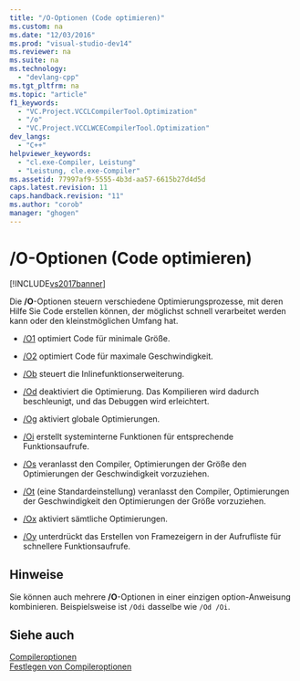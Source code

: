 ```yaml
---
title: "/O-Optionen (Code optimieren)"
ms.custom: na
ms.date: "12/03/2016"
ms.prod: "visual-studio-dev14"
ms.reviewer: na
ms.suite: na
ms.technology: 
  - "devlang-cpp"
ms.tgt_pltfrm: na
ms.topic: "article"
f1_keywords: 
  - "VC.Project.VCCLCompilerTool.Optimization"
  - "/o"
  - "VC.Project.VCCLWCECompilerTool.Optimization"
dev_langs: 
  - "C++"
helpviewer_keywords: 
  - "cl.exe-Compiler, Leistung"
  - "Leistung, cle.exe-Compiler"
ms.assetid: 77997af9-5555-4b3d-aa57-6615b27d4d5d
caps.latest.revision: 11
caps.handback.revision: "11"
ms.author: "corob"
manager: "ghogen"
---
```

# /O-Optionen (Code optimieren)
[!INCLUDE[vs2017banner](../../assembler/inline/includes/vs2017banner.md)]

Die **\/O**\-Optionen steuern verschiedene Optimierungsprozesse, mit deren Hilfe Sie Code erstellen können, der möglichst schnell verarbeitet werden kann oder den kleinstmöglichen Umfang hat.  
  
-   [\/O1](../../build/reference/o1-o2-minimize-size-maximize-speed.md) optimiert Code für minimale Größe.  
  
-   [\/O2](../../build/reference/o1-o2-minimize-size-maximize-speed.md) optimiert Code für maximale Geschwindigkeit.  
  
-   [\/Ob](../../build/reference/ob-inline-function-expansion.md) steuert die Inlinefunktionserweiterung.  
  
-   [\/Od](../../build/reference/od-disable-debug.md) deaktiviert die Optimierung. Das Kompilieren wird dadurch beschleunigt, und das Debuggen wird erleichtert.  
  
-   [\/Og](../../build/reference/og-global-optimizations.md) aktiviert globale Optimierungen.  
  
-   [\/Oi](../../build/reference/oi-generate-intrinsic-functions.md) erstellt systeminterne Funktionen für entsprechende Funktionsaufrufe.  
  
-   [\/Os](../../build/reference/os-ot-favor-small-code-favor-fast-code.md) veranlasst den Compiler, Optimierungen der Größe den Optimierungen der Geschwindigkeit vorzuziehen.  
  
-   [\/Ot](../../build/reference/os-ot-favor-small-code-favor-fast-code.md) \(eine Standardeinstellung\) veranlasst den Compiler, Optimierungen der Geschwindigkeit den Optimierungen der Größe vorzuziehen.  
  
-   [\/Ox](../../build/reference/ox-full-optimization.md) aktiviert sämtliche Optimierungen.  
  
-   [\/Oy](../../build/reference/oy-frame-pointer-omission.md) unterdrückt das Erstellen von Framezeigern in der Aufrufliste für schnellere Funktionsaufrufe.  
  
## Hinweise  
 Sie können auch mehrere **\/O**\-Optionen in einer einzigen option\-Anweisung kombinieren.  Beispielsweise ist `/Odi` dasselbe wie `/Od /Oi`.  
  
## Siehe auch  
 [Compileroptionen](../../build/reference/compiler-options.md)   
 [Festlegen von Compileroptionen](../../build/reference/setting-compiler-options.md)
